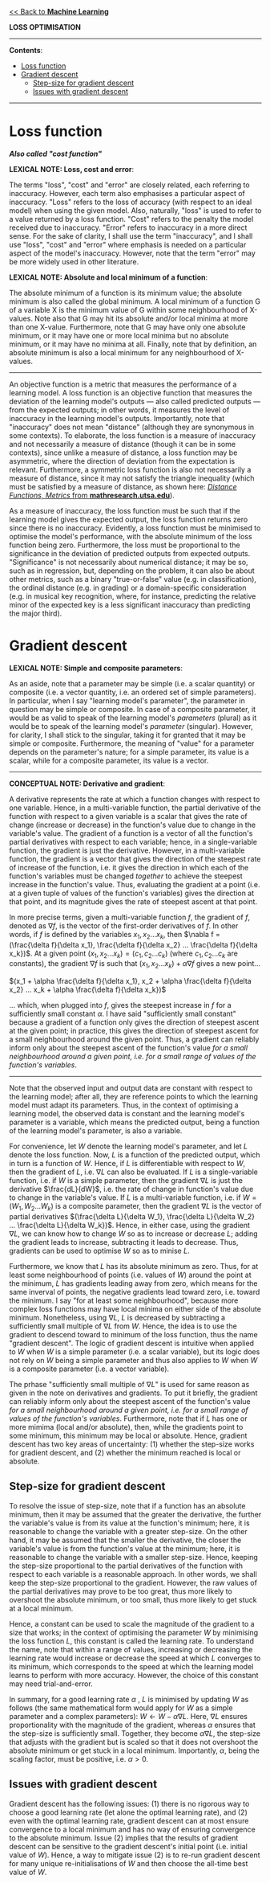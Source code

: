 <head>
  <script>
    MathJax = {
      tex: {
        inlineMath: [['$', '$']]
      }
    };
  </script>
  <script id="MathJax-script" async
    src="https://cdn.jsdelivr.net/npm/mathjax@3/es5/tex-chtml.js">
  </script>
</head>

[<< Back to **Machine Learning**](https://pranigopu.github.io/machine-learning)

**LOSS OPTIMISATION**

---

**Contents**:

- [Loss function](#loss-function)
- [Gradient descent](#gradient-descent)
  - [Step-size for gradient descent](#step-size-for-gradient-descent)
  - [Issues with gradient descent](#issues-with-gradient-descent)

---

# Loss function
**_Also called "cost function"_**

**LEXICAL NOTE: Loss, cost and error**:

The terms "loss", "cost" and "error" are closely related, each referring to inaccuracy. However, each term also emphasises a particular aspect of inaccuracy. "Loss" refers to the loss of accuracy (with respect to an ideal model) when using the given model. Also, naturally, "loss" is used to refer to a value returned by a loss function. "Cost" refers to the penalty the model received due to inaccuracy. "Error" refers to inaccuracy in a more direct sense. For the sake of clarity, I shall use the term "inaccuracy", and I shall use "loss", "cost" and "error" where emphasis is needed on a particular aspect of the model's inaccuracy. However, note that the term "error" may be more widely used in other literature.

**LEXICAL NOTE: Absolute and local minimum of a function**:

The absolute minimum of a function is its minimum value; the absolute minimum is also called the global minimum. A local minimum of a function G of a variable X is the minimum value of G within some neighbourhood of X-values. Note also that G may hit its absolute and/or local minima at more than one X-value. Furthermore, note that G may have only one absolute minimum, or it may have one or more local minima but no absolute minimum, or it may have no minima at all. Finally, note that by definition, an absolute minimum is also a local minimum for any neighbourhood of X-values.

---

An objective function is a metric that measures the performance of a learning model. A loss function is an objective function that measures the deviation of the learning model's outputs — also called predicted outputs — from the expected outputs; in other words, it measures the level of inaccuracy in the learning model's outputs. Importantly, note that "inaccuracy" does not mean "distance" (although they are synonymous in some contexts). To elaborate, the loss function is a measure of inaccuracy and not necessarily a measure of distance (though it can be in some contexts), since unlike a measure of distance, a loss function may be asymmetric, where the direction of deviation from the expectation is relevant. Furthermore, a symmetric loss function is also not necessarily a measure of distance, since it may not satisfy the triangle inequality (which must be satisfied by a measure of distance, as shown here: [_Distance Functions, Metrics_ from **mathresearch.utsa.edu**](https://mathresearch.utsa.edu/wiki/index.php?title=Distance_Functions,_Metrics)).

As a measure of inaccuracy, the loss function must be such that if the learning model gives the expected output, the loss function returns zero since there is no inaccuracy. Evidently, a loss function must be minimised to optimise the model's performance, with the absolute minimum of the loss function being zero. Furthermore, the loss must be proportional to the significance in the deviation of predicted outputs from expected outputs. "Significance" is not necessarily about numerical distance; it may be so, such as in regression, but, depending on the problem, it can also be about other metrics, such as a binary "true-or-false" value (e.g. in classification), the ordinal distance (e.g. in grading) or a domain-specific consideration (e.g. in musical key recognition, where, for instance, predicting the relative minor of the expected key is a less significant inaccuracy than predicting the major third).

# Gradient descent
**LEXICAL NOTE: Simple and composite parameters**:

As an aside, note that a parameter may be simple (i.e. a scalar quantity) or composite (i.e. a vector quantity, i.e. an ordered set of simple parameters). In particular, when I say "learning model's parameter", the parameter in question may be simple or composite. In case of a composite parameter, it would be as valid to speak of the learning model's _parameters_ (plural) as it would be to speak of the learning model's _parameter_ (singular). However, for clarity, I shall stick to the singular, taking it for granted that it may be simple or composite. Furthermore, the meaning of "value" for a parameter depends on the parameter's nature; for a simple parameter, its value is a scalar, while for a composite parameter, its value is a vector.

---

**CONCEPTUAL NOTE: Derivative and gradient**:

A derivative represents the rate at which a function changes with respect to one variable. Hence, in a multi-variable function, the partial derivative of the function with respect to a given variable is a scalar that gives the rate of change (increase or decrease) in the function's value due to change in the variable's value. The gradient of a function is a vector of all the function's partial derivatives with respect to each variable; hence, in a single-variable function, the gradient is just the derivative. However, in a multi-variable function, the gradient is a vector that gives the direction of the steepest rate of increase of the function, i.e. it gives the direction in which each of the function's variables must be changed _together_ to achieve the steepest increase in the function's value. Thus, evaluating the gradient at a point (i.e. at a given tuple of values of the function's variables) gives the direction at that point, and its magnitude gives the rate of steepest ascent at that point.

In more precise terms, given a multi-variable function $f$, the gradient of $f$, denoted as $\nabla f$, is the vector of the first-order derivatives of $f$. In other words, if $f$ is defined by the variables $x_1, x_2 ... x_k$, then $\nabla f = (\frac{\delta f}{\delta x_1}, \frac{\delta f}{\delta x_2} ... \frac{\delta f}{\delta x_k})$. At a given point $(x_1, x_2 ... x_k) = (c_1, c_2 ... c_k)$ (where $c_1, c_2 ... c_k$ are constants), the gradient $\nabla f$ is such that $(x_1, x_2 ... x_k) + \alpha \nabla f$ gives a new point...

$(x_1 + \alpha \frac{\delta f}{\delta x_1}, x_2 + \alpha \frac{\delta f}{\delta x_2} ... x_k + \alpha \frac{\delta f}{\delta x_k})$

... which, when plugged into $f$, gives the steepest increase in $f$ for a sufficiently small constant $\alpha$. I have said "sufficiently small constant" because a gradient of a function only gives the direction of steepest ascent at the given point; in practice, this gives the direction of steepest ascent for a small neighbourhood around the given point. Thus, a gradient can reliably inform only about the steepest ascent of the function's value _for a small neighbourhood around a given point, i.e. for a small range of values of the function's variables_.

---

Note that the observed input and output data are constant with respect to the learning model; after all, they are reference points to which the learning model must adapt its parameters. Thus, in the context of optimising a learning model, the observed data is constant and the learning model's parameter is a variable, which means the predicted output, being a function of the learning model's parameter, is also a variable.

For convenience, let $W$ denote the learning model's parameter, and let $L$ denote the loss function. Now, $L$ is a function of the predicted output, which in turn is a function of $W$. Hence, if $L$ is differentiable with respect to $W$, then the gradient of $L$, i.e. $\nabla L$ can also be evaluated. If $L$ is a single-variable function, i.e. if $W$ is a simple parameter, then the gradient $\nabla L$ is just the derivative $\frac{dL}{dW}$, i.e. the rate of change in function's value due to change in the variable's value. If $L$ is a multi-variable function, i.e. if $W = (W_1, W_2 ... W_k)$ is a composite parameter, then the gradient $\nabla L$ is the vector of partial derivatives $(\frac{\delta L}{\delta W_1}, \frac{\delta L}{\delta W_2} ... \frac{\delta L}{\delta W_k})$. Hence, in either case, using the gradient $\nabla L$, we can know how to change $W$ so as to increase or decrease $L$; adding the gradient leads to increase, subtracting it leads to decrease. Thus, gradients can be used to optimise $W$ so as to minise $L$.

Furthermore, we know that $L$ has its absolute minimum as zero. Thus, for at least some neighbourhood of points (i.e. values of $W$) around the point at the minimum, $L$ has gradients leading away from zero, which means for the same inverval of points, the negative gradients lead toward zero, i.e. toward the minimum. I say "for at least some neighbourhood", because more complex loss functions may have local minima on either side of the absolute minimum. Nonetheless, using $\nabla L$, $L$ is decreased by subtracting a sufficiently small multiple of $\nabla L$ from $W$. Hence, the idea is to use the gradient to descend toward to minimum of the loss function, thus the name "gradient descent". The logic of gradient descent is intuitive when applied to $W$ when $W$ is a simple parameter (i.e. a scalar variable), but its logic does not rely on $W$ being a simple parameter and thus also applies to $W$ when $W$ is a composite parameter (i.e. a vector variable).

The prhase "sufficiently small multiple of $\nabla L$" is used for same reason as given in the note on derivatives and gradients. To put it briefly, the gradient can reliably inform only about the steepest ascent of the function's value _for a small neighbourhood around a given point, i.e. for a small range of values of the function's variables_. Furthermore, note that if $L$ has one or more mimima (local and/or absolute), then, while the gradients point to some minimum, this minimum may be local or absolute. Hence, gradient descent has two key areas of uncertainty: (1) whether the step-size works for gradient descent, and (2) whether the minimum reached is local or absolute.

## Step-size for gradient descent
To resolve the issue of step-size, note that if a function has an absolute minimum, then it may be assumed that the greater the derivative, the further the variable's value is from its value at the function's minimum; here, it is reasonable to change the variable with a greater step-size. On the other hand, it may be assumed that the smaller the derivative, the closer the variable's value is from the function's value at the minimum; here, it is reasonable to change the variable with a smaller step-size. Hence, keeping the step-size proportional to the partial derivatives of the function with respect to each variable is a reasonable approach. In other words, we shall keep the step-size proportional to the gradient. However, the raw values of the partial derivatives may prove to be too great, thus more likely to overshoot the absolute minimum, or too small, thus more likely to get stuck at a local minimum.

Hence, a constant can be used to scale the magnitude of the gradient to a size that works; in the context of optimising the parameter $W$ by minimising the loss function $L$, this constant is called the learning rate. To understand the name, note that within a range of values, increasing or decreasing the learning rate would increase or decrease the speed at which $L$ converges to its minimum, which corresponds to the speed at which the learning model learns to perform with more accuracy. However, the choice of this constant may need trial-and-error.

In summary, for a good learning rate $\alpha$ , $L$ is minimised by updating $W$ as follows (the same mathematical form would apply for $W$ as a simple parameter and a complex parameters): $W \leftarrow W - \alpha \nabla L$. Here, $\nabla L$ ensures proportionality with the magnitude of the gradient, whereas $\alpha$ ensures that the step-size is sufficiently small. Together, they become $\alpha \nabla L$, the step-size that adjusts with the gradient but is scaled so that it does not overshoot the absolute minimum or get stuck in a local minimum. Importantly, $\alpha$, being the scaling factor, must be positive, i.e. $\alpha > 0$.

## Issues with gradient descent
Gradient descent has the following issues: (1) there is no rigorous way to choose a good learning rate (let alone the optimal learning rate), and (2) even with the optimal learning rate, gradient descent can at most ensure convergence to a local minimum and has no way of ensuring convergence to the absolute minimum. Issue (2) implies that the results of gradient descent can be sensitive to the gradient descent's initial point (i.e. initial value of $W$). Hence, a way to mitigate issue (2) is to re-run gradient descent for many unique re-initialisations of $W$ and then choose the all-time best value of $W$.